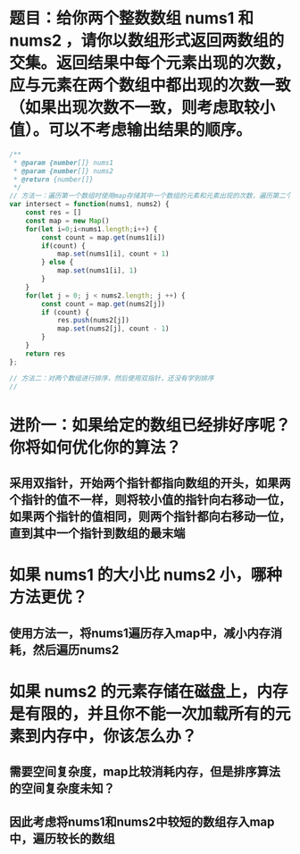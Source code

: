 # 题目：给你两个整数数组 nums1 和 nums2 ，请你以数组形式返回两数组的交集。返回结果中每个元素出现的次数，应与元素在两个数组中都出现的次数一致（如果出现次数不一致，则考虑取较小值）。可以不考虑输出结果的顺序。

```js
/**
 * @param {number[]} nums1
 * @param {number[]} nums2
 * @return {number[]}
 */
// 方法一：遍历第一个数组时使用map存储其中一个数组的元素和元素出现的次数，遍历第二个数组的时候在map中查找是否存在，找到则将map中该元素的次数减一
var intersect = function(nums1, nums2) {
    const res = []
    const map = new Map()
    for(let i=0;i<nums1.length;i++) {
        const count = map.get(nums1[i])
        if(count) {
            map.set(nums1[i], count + 1)
        } else {
            map.set(nums1[i], 1)
        }
    }
    for(let j = 0; j < nums2.length; j ++) {
        const count = map.get(nums2[j])
        if (count) {
            res.push(nums2[j])
            map.set(nums2[j], count - 1)
        }
    }
    return res
};
```
```js
// 方法二：对两个数组进行排序，然后使用双指针，还没有学到排序
// 

```

# 进阶一：如果给定的数组已经排好序呢？你将如何优化你的算法？
## 采用双指针，开始两个指针都指向数组的开头，如果两个指针的值不一样，则将较小值的指针向右移动一位，如果两个指针的值相同，则两个指针都向右移动一位，直到其中一个指针到数组的最末端

# 如果 nums1 的大小比 nums2 小，哪种方法更优？
## 使用方法一，将nums1遍历存入map中，减小内存消耗，然后遍历nums2

# 如果 nums2 的元素存储在磁盘上，内存是有限的，并且你不能一次加载所有的元素到内存中，你该怎么办？
## 需要空间复杂度，map比较消耗内存，但是排序算法的空间复杂度未知？
## 因此考虑将nums1和nums2中较短的数组存入map中，遍历较长的数组